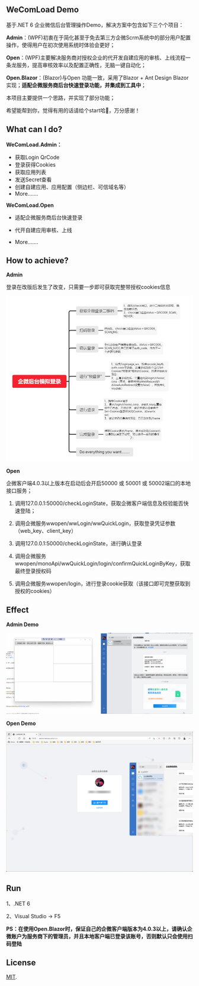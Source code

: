 ## WeComLoad Demo

基于.NET 6 企业微信后台管理操作Demo，解决方案中包含如下三个个项目：

**Admin**：(WPF)初衷在于简化甚至于免去第三方企微Scrm系统中的部分用户配置操作，使得用户在初次使用系统时体验会更好；

**Open**：(WPF)主要解决服务商对授权企业的代开发自建应用的审核、上线流程一条龙服务，提高审核效率以及配置正确性，无脑一键自动化；

**Open.Blazor**：(Blazor)与Open 功能一致，采用了Blazor + Ant Design Blazor 实现；**适配企微服务商后台快速登录功能，并集成到工具中**；

本项目主要提供一个思路，并实现了部分功能；

希望能帮到你，觉得有用的话请给个start哈🙌，万分感谢！

## What can I do?

**WeComLoad.Admin：**

* 获取Login QrCode
* 登录获得Cookies
* 获取应用列表
* 发送Secret查看
* 创建自建应用、应用配置（侧边栏、可信域名等）
* More.......

**WeComLoad.Open**

* 适配企微服务商后台快速登录

* 代开自建应用审核、上线

* More.......

## How to achieve?

**Admin**

登录在改版后发生了改变，只需要一步即可获取完整带授权cookies信息

![mind.png](https://github.com/Memoyu/WeComLoad/raw/master/doc/mind.png)

**Open**

企微客户端4.0.3以上版本在启动后会开启50000 或 50001 或 50002端口的本地接口服务；

1. 调用127.0.0.1:50000/checkLoginState，获取企微客户端信息及校验能否快速登陆；

2. 调用企微服务wwopen/wwLogin/wwQuickLogin，获取登录凭证参数（web_key、client_key）

3. 调用127.0.0.1:50000/checkLoginState，进行确认登录

4. 调用企微服务wwopen/monoApi/wwQuickLogin/login/confirmQuickLoginByKey，获取最终登录授权码

5. 调用企微服务wwopen/login，进行登录cookie获取（该接口即可完整获取到授权的cookies）

## Effect

**Admin Demo**

![Effect.gif](https://github.com/Memoyu/WeComLoad/raw/master/doc/Effect.gif)

**Open Demo**

![sp20220405_001606.png](https://github.com/Memoyu/WeComLoad/raw/master/doc/open.png)

## Run

1、.NET 6

2、Visual Studio -> F5

**PS：在使用Open.Blazor时，保证自己的企微客户端版本为4.0.3以上，请确认企微账户为服务商下的管理员，并且本地客户端已登录该账号，否则默认只会使用扫码登陆**

## License

[MIT](LICENSE).
